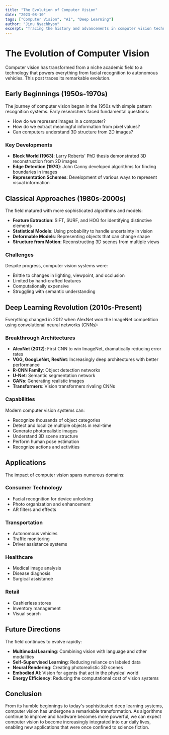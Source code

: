 ```yaml
---
title: "The Evolution of Computer Vision"
date: "2023-08-10"
tags: ["Computer Vision", "AI", "Deep Learning"]
author: "Jinu Nyachhyon"
excerpt: "Tracing the history and advancements in computer vision technology."
---
```


# The Evolution of Computer Vision

Computer vision has transformed from a niche academic field to a technology that powers everything from facial recognition to autonomous vehicles. This post traces its remarkable evolution.

## Early Beginnings (1950s-1970s)

The journey of computer vision began in the 1950s with simple pattern recognition systems. Early researchers faced fundamental questions:

- How do we represent images in a computer?
- How do we extract meaningful information from pixel values?
- Can computers understand 3D structure from 2D images?

### Key Developments

- **Block World (1963)**: Larry Roberts' PhD thesis demonstrated 3D reconstruction from 2D images
- **Edge Detection (1970)**: John Canny developed algorithms for finding boundaries in images
- **Representation Schemes**: Development of various ways to represent visual information

## Classical Approaches (1980s-2000s)

The field matured with more sophisticated algorithms and models:

- **Feature Extraction**: SIFT, SURF, and HOG for identifying distinctive elements
- **Statistical Models**: Using probability to handle uncertainty in vision
- **Deformable Models**: Representing objects that can change shape
- **Structure from Motion**: Reconstructing 3D scenes from multiple views

### Challenges

Despite progress, computer vision systems were:
- Brittle to changes in lighting, viewpoint, and occlusion
- Limited by hand-crafted features
- Computationally expensive
- Struggling with semantic understanding

## Deep Learning Revolution (2010s-Present)

Everything changed in 2012 when AlexNet won the ImageNet competition using convolutional neural networks (CNNs):

### Breakthrough Architectures

- **AlexNet (2012)**: First CNN to win ImageNet, dramatically reducing error rates
- **VGG, GoogLeNet, ResNet**: Increasingly deep architectures with better performance
- **R-CNN Family**: Object detection networks
- **U-Net**: Semantic segmentation network
- **GANs**: Generating realistic images
- **Transformers**: Vision transformers rivaling CNNs

### Capabilities

Modern computer vision systems can:
- Recognize thousands of object categories
- Detect and localize multiple objects in real-time
- Generate photorealistic images
- Understand 3D scene structure
- Perform human pose estimation
- Recognize actions and activities

## Applications

The impact of computer vision spans numerous domains:

### Consumer Technology
- Facial recognition for device unlocking
- Photo organization and enhancement
- AR filters and effects

### Transportation
- Autonomous vehicles
- Traffic monitoring
- Driver assistance systems

### Healthcare
- Medical image analysis
- Disease diagnosis
- Surgical assistance

### Retail
- Cashierless stores
- Inventory management
- Visual search

## Future Directions

The field continues to evolve rapidly:

- **Multimodal Learning**: Combining vision with language and other modalities
- **Self-Supervised Learning**: Reducing reliance on labeled data
- **Neural Rendering**: Creating photorealistic 3D scenes
- **Embodied AI**: Vision for agents that act in the physical world
- **Energy Efficiency**: Reducing the computational cost of vision systems

## Conclusion

From its humble beginnings to today's sophisticated deep learning systems, computer vision has undergone a remarkable transformation. As algorithms continue to improve and hardware becomes more powerful, we can expect computer vision to become increasingly integrated into our daily lives, enabling new applications that were once confined to science fiction.
